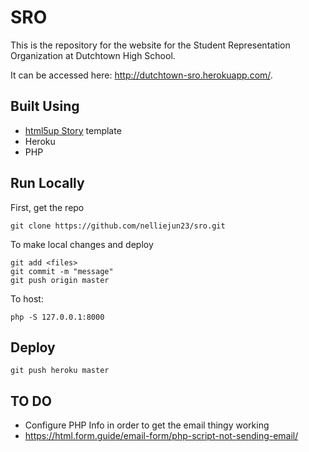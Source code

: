 # SRO

This is the repository for the website for the Student Representation Organization at Dutchtown High School.

It can be accessed here: http://dutchtown-sro.herokuapp.com/.

## Built Using
* [html5up Story](https://html5up.net/story) template
* Heroku
* PHP

## Run Locally
First, get the repo
```
git clone https://github.com/nelliejun23/sro.git
```

To make local changes and deploy
```
git add <files>
git commit -m "message"
git push origin master
```

To host:
```
php -S 127.0.0.1:8000
```

## Deploy
```
git push heroku master

```

## TO DO
* Configure PHP Info in order to get the email thingy working
* https://html.form.guide/email-form/php-script-not-sending-email/